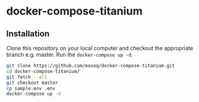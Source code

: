 # docker-compose-titanium

## Installation

Clone this repository on your local computer and checkout the appropriate branch e.g. master.
Run the `docker-compose up -d`.

```sh
git clone https://github.com/easeq/docker-compose-titanium.git
cd docker-compose-titanium/
git fetch --all
git checkout master
cp sample.env .env
docker-compose up -d
